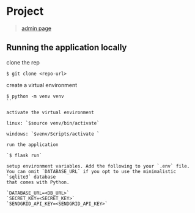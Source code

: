
Project
==========

> [admin page](https://one-acre.herokuapp.com/admin/)


## Running the application locally

clone the rep
```
$ git clone <repo-url>
```

create a virtual environment
```
$ python -m venv venv
``

activate the virtual environment

linux: `$source venv/bin/activate`

windows: `$venv/Scripts/activate `

run the application

`$ flask run`

setup environment variables. Add the following to your `.env` file.
You can omit `DATABASE_URL` if you opt to use the minimalistic `sqlite3` database
that comes with Python.

`DATABASE_URL=<DB_URL>`
`SECRET_KEY=<SECRET_KEY>`
`SENDGRID_API_KEY=<SENDGRID_API_KEY>`
